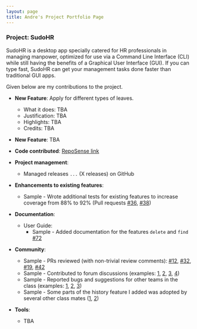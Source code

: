 ```yaml
---
layout: page
title: Andre's Project Portfolio Page
---
```


### Project: SudoHR

SudoHR is a desktop app specially catered for HR professionals in managing manpower, 
optimized for use via a Command Line Interface (CLI) while still
having the benefits of a Graphical User Interface (GUI). 
If you can type fast, SudoHR can get your
management tasks done faster than traditional GUI apps.

Given below are my contributions to the project.

* **New Feature**: Apply for different types of leaves.
  * What it does: TBA
  * Justification: TBA
  * Highlights: TBA
  * Credits: TBA

* **New Feature**: TBA

* **Code contributed**: [RepoSense link]()

* **Project management**:
  * Managed releases `...` (X releases) on GitHub

* **Enhancements to existing features**:
  * Sample - Wrote additional tests for existing features to increase coverage from 88% to 92% (Pull requests [\#36](), [\#38]())

* **Documentation**:
  * User Guide:
    * Sample - Added documentation for the features `delete` and `find` [\#72]()

* **Community**:
  * Sample - PRs reviewed (with non-trivial review comments): [\#12](), [\#32](), [\#19](), [\#42]()
  * Sample - Contributed to forum discussions (examples: [1](), [2](), [3](), [4]())
  * Sample - Reported bugs and suggestions for other teams in the class (examples: [1](), [2](), [3]())
  * Sample - Some parts of the history feature I added was adopted by several other class mates ([1](), [2]())

* **Tools**:
  * TBA
